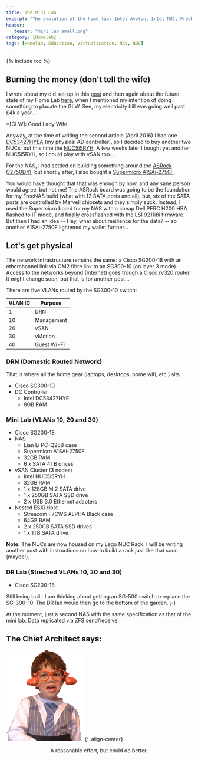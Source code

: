 ```yaml
---
title: The Mini Lab
excerpt: "The evolution of the home lab: Intel Avoton, Intel NUC, FreeNAS, ESXi and FreeNAS"
header:
   teaser: "mini_lab_small.png"
category: [Homelab] 
tags: [Homelab, Education, Virtualisation, NAS, NUC]
---  
```


{% include toc %}

## Burning the money (don't tell the wife)  
  
I wrote about my old set-up in this [post](/homelab/The-Home-Lab/) and then again about the future state of my Home Lab [here](/homelab/Intel-NUC-to-the-rescue/), when I mentioned my intention of doing something to placate the GLW. See, my electricity bill was going well past £4k a year...   

*[GLW]: Good Lady Wife

Anyway, at the time of writing the second article (April 2016) I had one [DC53427HYEA](http://ark.intel.com/products/74483/Intel-NUC-Kit-DC53427HYE) (my physical AD controller), so I decided to buy another two NUCs, but this time the [NUC5i5RYH](http://www.intel.co.uk/content/www/uk/en/nuc/nuc-kit-nuc5i5ryh.html). A few weeks later I bought yet another NUC5i5RYH, so I could play with vSAN too...

For the NAS, I had settled on building something around the [ASRock C2750D41](http://www.asrockrack.com/general/productdetail.asp?Model=C2750D4I#Specifications), but shortly after, I also bought a [Supermicro A1SAi-2750F](https://www.supermicro.com/products/motherboard/ATOM/X10/A1SAi-2750F.cfm).

You would have thought that that was enough by now, and any sane person would agree, but not me! The ASRock board was going to be the foundation for my FreeNAS build (what with 12 SATA ports and all), but, six of the SATA ports are controlled by Marvell chipsets and they simply suck. Instead, I used the Supermicro board for my NAS with a cheap Dell PERC H200 HBA flashed to IT mode, and finally crossflashed with the LSI 9211i8i firmware. But then I had an idea -- Hey, what about resilience for the data? -- so another A1SAi-2750F lightened my wallet further...  

## Let's get physical  

The network infrastructure remains the same: a Cisco SG200-18 with an etherchannel link via OM2 fibre link to an SG300-10 (on layer 3 mode). Access to the networks beyond (Internet) goes trough a Cisco rv320 router. It might change soon, but that is for another post...   

There are five VLANs routed by the SG300-10 switch:  

|VLAN ID  | Purpose    |   
--------- | -----------  
|1  		| DRN        |
|10       | Management |
|20       | vSAN       |
|30       | vMotion    |
|40       | Guest Wi-Fi| 

### DRN (Domestic Routed Network)   

That is where all the home gear (laptops, desktops, home wifi, etc.) sits.

* Cisco SG300-10
* DC Controller
	* Intel DC53427HYE
	* 8GB RAM

### Mini Lab (VLANs 10, 20 and 30)  

* Cisco SG200-18
* NAS	
	* Lian Li PC-Q25B case
	* Supermicro A1SAi-2750F
	* 32GB RAM
	* 6 x SATA 4TB drives
* vSAN Cluster (3 nodes)
	* Intel NUC5i5RYH
	* 32GB RAM
	* 1 x 128GB M.2 SATA drive
	* 1 x 250GB SATA SSD drive
	* 2 x USB 3.0 Ethernet adapters
* Nested ESXi Host
	* Streacom F7CWS ALPHA Black case
	* 64GB RAM
	* 2 x 250GB SATA SSD drives
	* 1 x 1TB SATA drive  

**Note:** The NUCs are now housed on my Lego NUC Rack. I will be writing another post with instructions on how to build a rack just like that soon (maybe!).

### DR Lab (Streched VLANs 10, 20 and 30)

* Cisco SG200-18  

Still being built. I am thinking about getting an SG-500 switch to replace the SG-300-10. The DR lab would then go to the bottom of the garden. ;-)

At the moment, just a second NAS with the same specification as that of the mini lab. Data replicated via ZFS send/receive. 

## The Chief Architect says:

![Chief Architect](/images/chief_architect.png){: .align-center}  

<center>A reasonable effort, but could do better.</center>
